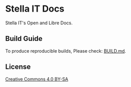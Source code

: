 # Stella IT Docs
Stella IT's Open and Libre Docs.

## Build Guide
To produce reproducible builds, Please check: [BUILD.md](BUILD.md).  

## License
[Creative Commons 4.0 BY-SA](LICENSE.md)
